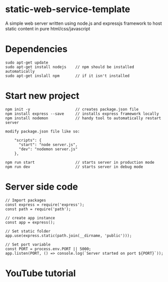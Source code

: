 # static-web-service-template
A simple web server written using node.js and expressjs framework to host static content in pure html/css/javascript

# Dependencies
    sudo apt-get update
    sudo apt-get install nodejs    // npm should be installed automatically
    sudo apt-get inslall npm       // if it isn't installed

# Start new project
    npm init -y                    // creates package.json file
    npm install express --save     // installs express framework locally
    npm install nodemon            // handy tool to automatically restart server

    modify package.json file like so:

        "scripts": {
          "start": "node server.js",
          "dev": "nodemon server.js"
        },

    npm run start                  // starts server in production mode
    npm run dev                    // starts server in debug mode

# Server side code

    // Import packages
    const express = require('express');
    const path = require('path');

    // create app instance
    const app = express();

    // Set static folder
    app.use(express.static(path.join(__dirname, 'public')));

    // Set port variable
    const PORT = process.env.PORT || 5000;
    app.listen(PORT, () => console.log(`Server started on port ${PORT}`));

# YouTube tutorial
